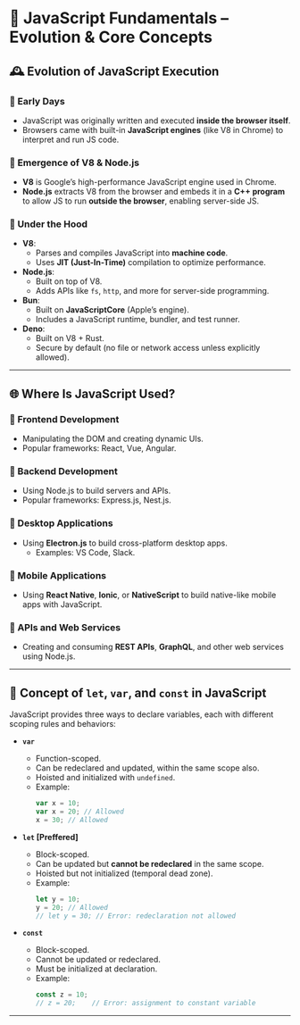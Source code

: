 # 📘 JavaScript Fundamentals – Evolution & Core Concepts

## 🕰️ Evolution of JavaScript Execution

### 🔹 Early Days

- JavaScript was originally written and executed **inside the browser itself**.
- Browsers came with built-in **JavaScript engines** (like V8 in Chrome) to interpret and run JS code.

### 🔹 Emergence of V8 & Node.js

- **V8** is Google’s high-performance JavaScript engine used in Chrome.
- **Node.js** extracts V8 from the browser and embeds it in a **C++ program** to allow JS to run **outside the browser**, enabling server-side JS.

### 🧪 Under the Hood

- **V8**:
  - Parses and compiles JavaScript into **machine code**.
  - Uses **JIT (Just-In-Time)** compilation to optimize performance.
- **Node.js**:
  - Built on top of V8.
  - Adds APIs like `fs`, `http`, and more for server-side programming.
- **Bun**:
  - Built on **JavaScriptCore** (Apple’s engine).
  - Includes a JavaScript runtime, bundler, and test runner.
- **Deno**:
  - Built on V8 + Rust.
  - Secure by default (no file or network access unless explicitly allowed).

---

## 🌐 Where Is JavaScript Used?

### 🔹 Frontend Development

- Manipulating the DOM and creating dynamic UIs.
- Popular frameworks: React, Vue, Angular.

### 🔹 Backend Development

- Using Node.js to build servers and APIs.
- Popular frameworks: Express.js, Nest.js.

### 🔹 Desktop Applications

- Using **Electron.js** to build cross-platform desktop apps.
  - Examples: VS Code, Slack.

### 🔹 Mobile Applications

- Using **React Native**, **Ionic**, or **NativeScript** to build native-like mobile apps with JavaScript.

### 🔹 APIs and Web Services

- Creating and consuming **REST APIs**, **GraphQL**, and other web services using Node.js.

---

## 🔐 Concept of `let`, `var`, and `const` in JavaScript

JavaScript provides three ways to declare variables, each with different scoping rules and behaviors:

- **`var`**

  - Function-scoped.
  - Can be redeclared and updated, within the same scope also.
  - Hoisted and initialized with `undefined`.
  - Example:
    ```js
    var x = 10;
    var x = 20; // Allowed
    x = 30; // Allowed
    ```

- **`let` [Preffered]**

  - Block-scoped.
  - Can be updated but **cannot be redeclared** in the same scope.
  - Hoisted but not initialized (temporal dead zone).
  - Example:
    ```js
    let y = 10;
    y = 20; // Allowed
    // let y = 30; // Error: redeclaration not allowed
    ```

- **`const`**
  - Block-scoped.
  - Cannot be updated or redeclared.
  - Must be initialized at declaration.
  - Example:
    ```js
    const z = 10;
    // z = 20;    // Error: assignment to constant variable
    ```

---
